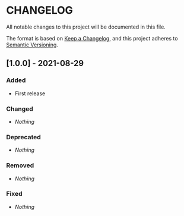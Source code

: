 # CHANGELOG

All notable changes to this project will be documented in this file.

The format is based on [Keep a Changelog](https://keepachangelog.com/en/1.0.0/), and this project adheres to [Semantic Versioning](https://semver.org).

## [1.0.0] - 2021-08-29
### Added
* First release

### Changed
* *Nothing*

### Deprecated
* *Nothing*

### Removed
* *Nothing*

### Fixed
* *Nothing*
